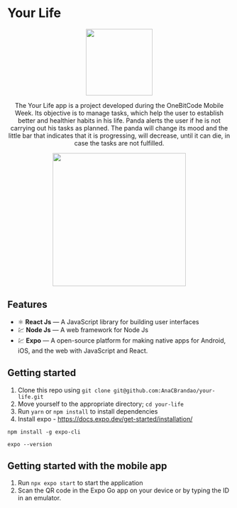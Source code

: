 # Your Life

<div align="center">
  <img width="150px" src="https://cdn.discordapp.com/attachments/767910421025521665/1047617899377995816/logo3.png"/>
</div>
<div align="center">
  <p>The Your Life app is a project developed during the OneBitCode Mobile Week. Its objective is to manage tasks, which help the user to establish better and healthier habits in his life. Panda alerts the user if he is not carrying out his tasks as planned. The panda will change its mood and the little bar that indicates that it is progressing, will decrease, until it can die, in case the tasks are not fulfilled. <p>
  <img width="300px" src="https://cdn.discordapp.com/attachments/767910421025521665/1049499347554930688/Screenshot_20221205-223506_Drive.jpg"/>
</div>

## Features

- ⚛️ **React Js** — A JavaScript library for building user interfaces
- 💹 **Node Js** — A web framework for Node Js
- 💹 **Expo** — A open-source platform for making native apps for Android, iOS, and the web with JavaScript and React.

## Getting started

1. Clone this repo using `git clone git@github.com:AnaCBrandao/your-life.git`
2. Move yourself to the appropriate directory; `cd your-life`
3. Run `yarn` or `npm install` to install dependencies
4. Install expo - https://docs.expo.dev/get-started/installation/

`npm install -g expo-cli`

`expo --version`

## Getting started with the mobile app

1. Run `npx expo start` to start the application
2. Scan the QR code in the Expo Go app on your device or by typing the ID in an emulator.

